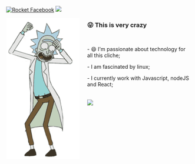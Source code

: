[![Rocket Facebook](https://img.shields.io/static/v1?label=JavaScripto&message=Facebook&colorA=blue&color=black&logo=Rocket&logoColor=white)](https://www.facebook.com/groups/javascriptoe)
<a href="https://www.linkedin.com/in/wiliamvj/"><img src="https://img.shields.io/badge/LinkedIn-informational?logo=linkedin"/></a>

<img style="margin-right: 20px"  align='left' src="https://raw.githubusercontent.com/Elyabe/elyabe/master/images/rick-dancing.gif" width='200'>

### :stuck_out_tongue_winking_eye: This is very crazy

</br>

<p style="margin-left: 20px"> 
  - 😄 I'm passionate about technology for all this cliche;
</p>
<p style="margin-left: 20px"> 
  - I am fascinated by linux;
</p>
<p style="margin-left: 20px"> 
  - I currently work with Javascript, nodeJS and React;
</p>


</br>

<a href="https://github.com/anuraghazra/github-readme-stats">
  <!-- Change the `github-readme-stats.anuraghazra1.vercel.app` to `github-readme-stats.vercel.app`  -->
  <img align="center" src="https://github-readme-stats.anuraghazra1.vercel.app/api/top-langs/?username=wiliamvj&layout=compact&theme=radical" />
</a>
